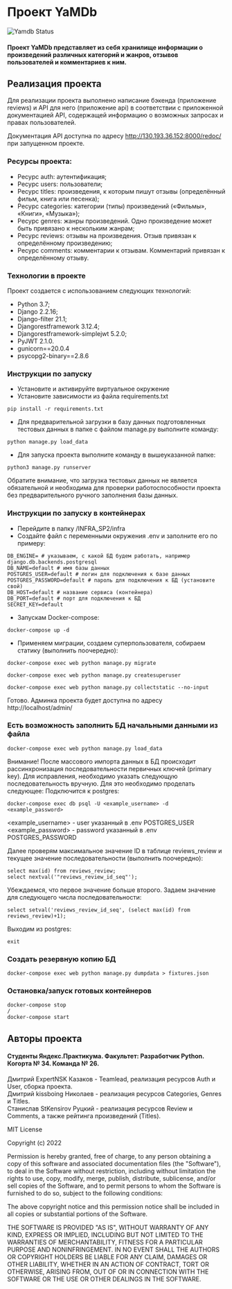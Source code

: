 # Проект YaMDb #
![Yamdb Status](https://github.com/expertnsk/yamdb_final/actions/workflows/yamdb_workflow.yml/badge.svg)

#### Проект YaMDb представляет из себя хранилище информации о произведений различных категорий и жанров, отзывов пользователей и комментариев к ним. 

## Реализация проекта
Для реализации проекта выполнено написание бэкенда (приложение reviews) и API для него (приложение api) в соответствии с приложенной документацией API, содержащей информацию о возможных запросах и правах пользователей.

Документация API доступна по адресу http://130.193.36.152:8000/redoc/ при запущенном проекте.

### Ресурсы проекта: 
- Ресурс auth: аутентификация;
- Ресурс users: пользователи;
- Ресурс titles: произведения, к которым пишут отзывы (определённый фильм, книга или песенка);
- Ресурс categories: категории (типы) произведений («Фильмы», «Книги», «Музыка»);
- Ресурс genres: жанры произведений. Одно произведение может быть привязано к нескольким жанрам;
- Ресурс reviews: отзывы на произведения. Отзыв привязан к определённому произведению;
- Ресурс comments: комментарии к отзывам. Комментарий привязан к определённому отзыву.

### Технологии в проекте
Проект создается с использованием следующих технологий:
- Python 3.7;
- Django 2.2.16;
- Django-filter 21.1;
- Djangorestframework 3.12.4;
- Djangorestframework-simplejwt 5.2.0;
- PyJWT 2.1.0.
- gunicorn==20.0.4
- psycopg2-binary==2.8.6

### Инструкции по запуску
- Установите и активируйте виртуальное окружение
- Установите зависимости из файла requirements.txt
```
pip install -r requirements.txt
``` 
- Для предварительной загрузки в базу данных подготовленных тестовых данных в папке с файлом manage.py выполните команду:
```
python manage.py load_data
```
- Для запуска проекта выполните команду в вышеуказанной папке:
```
python3 manage.py runserver
```
Обратите внимание, что загрузка тестовых данных не является обязательной и необходима для проверки работоспособности проекта без предварительного ручного заполнения базы данных.

### Инструкции по запуску в контейнерах
- Перейдите в папку /INFRA_SP2/infra
- Создайте файл с переменными окружения .env и заполните его по примеру:
```
DB_ENGINE= # указываем, c какой БД будем работать, например django.db.backends.postgresql
DB_NAME=default # имя базы данных
POSTGRES_USER=default # логин для подключения к базе данных
POSTGRES_PASSWORD=default # пароль для подключения к БД (установите свой)
DB_HOST=default # название сервиса (контейнера)
DB_PORT=default # порт для подключения к БД
SECRET_KEY=default
```
- Запускам Docker-compose:
```
docker-compose up -d
```
- Применяем миграции, создаем суперпользователя, собираем статику (выполнить поочередно):
```
docker-compose exec web python manage.py migrate

docker-compose exec web python manage.py createsuperuser

docker-compose exec web python manage.py collectstatic --no-input
```

Готово. Админка проекта будет доступна по адресу http://localhost/admin/

### Есть возможность заполнить БД начальными данными из файла
```
docker-compose exec web python manage.py load_data
```
Внимание! После массового импорта данных в БД происходит рассинхронизация
последовательности первичных ключей (primary key). Для исправления, необходимо
указать следующую последовательность вручную. Для это необходимо проделать следующее:
Подключится к postgres:
```
docker-compose exec db psql -U <example_username> -d <example_password>
```
<example_username> - user указанный в .env POSTGRES_USER
<example_password> - password указанный в .env POSTGRES_PASSWORD

Далее проверям максимальное значение ID в таблице reviews_review и
текущее значение последовательности (выполнить поочередно):
```
select max(id) from reviews_review;
select nextval('"reviews_review_id_seq"');
```
Убеждаемся, что первое значение больше второго. Задаем значение
для следующего числа последовательности:

```
select setval('reviews_review_id_seq', (select max(id) from reviews_review)+1);
```
Выходим из postgres:
```
exit
```

### Создать резервную копию БД
```
docker-compose exec web python manage.py dumpdata > fixtures.json
```

### Остановка/запуск готовых контейнеров
```
docker-compose stop
/
docker-compose start
```


## Авторы проекта
#### Cтуденты Яндекс.Практикума. Факультет: Разработчик Python. Когорта № 34. Команда № 26.

Дмитрий ExpertNSK Казаков - Teamlead, реализация ресурсов Auth и User, сборка проекта.  
Дмитрий kissboing Николаев - реализация ресурсов Categories, Genres и Titles.  
Станислав StKensirov Руцкий - реализация ресурсов Review и Comments, а также рейтинга произведений (Titles).  

MIT License

Copyright (c) 2022

Permission is hereby granted, free of charge, to any person obtaining a copy
of this software and associated documentation files (the "Software"), to deal
in the Software without restriction, including without limitation the rights
to use, copy, modify, merge, publish, distribute, sublicense, and/or sell
copies of the Software, and to permit persons to whom the Software is
furnished to do so, subject to the following conditions:

The above copyright notice and this permission notice shall be included in all
copies or substantial portions of the Software.

THE SOFTWARE IS PROVIDED "AS IS", WITHOUT WARRANTY OF ANY KIND, EXPRESS OR
IMPLIED, INCLUDING BUT NOT LIMITED TO THE WARRANTIES OF MERCHANTABILITY,
FITNESS FOR A PARTICULAR PURPOSE AND NONINFRINGEMENT. IN NO EVENT SHALL THE
AUTHORS OR COPYRIGHT HOLDERS BE LIABLE FOR ANY CLAIM, DAMAGES OR OTHER
LIABILITY, WHETHER IN AN ACTION OF CONTRACT, TORT OR OTHERWISE, ARISING FROM,
OUT OF OR IN CONNECTION WITH THE SOFTWARE OR THE USE OR OTHER DEALINGS IN THE
SOFTWARE.
